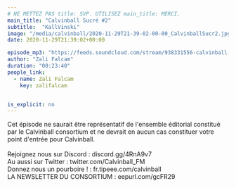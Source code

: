 ```yaml
---
# NE METTEZ PAS title: SVP. UTILISEZ main_title: MERCI.
main_title: "Calvinball Sucré #2"
subtitle:  "KallVinski"
image: "/media/calvinball/2020-11-29T21-39-02-00-00_CalvinballSucr2.jpg"
date: 2020-11-29T21:39:02+00:00

episode_mp3: "https://feeds.soundcloud.com/stream/938331556-calvinball-radio-calvinball-sucre-2-kallvinski.mp3"
author: "Zali Falcam"
duration: "00:23:40"
people_link: 
  - name: Zali Falcam
    key: zalifalcam


is_explicit: no
---
```


<PodcastHeader/>

<!-- ECRIRE LA DESCRIPTION DE L'EPISODE SOUS CETTE LIGNE -->
Cet épisode ne saurait être représentatif de l'ensemble éditorial constitué par le Calvinball consortium et ne devrait en aucun cas constituer votre point d'entrée pour Calvinball.<br><br>Rejoignez nous sur Discord : discord.gg/4RnA9v7<br>Au aussi sur Twitter : twitter.com/Calvinball_FM<br>Donnez nous un pourboire ! : fr.tipeee.com/calvinball<br>LA NEWSLETTER DU CONSORTIUM : eepurl.com/gcFR29

